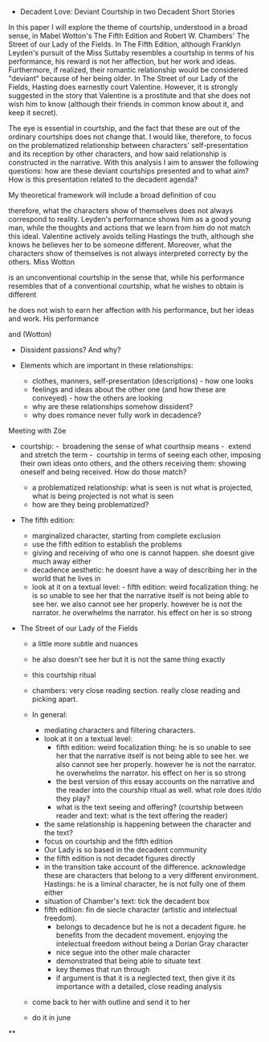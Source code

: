 - Decadent Love: Deviant Courtship in two Decadent Short Stories

In this paper I will explore the theme of courtship, understood in a broad sense, in Mabel Wotton's The Fifth Edition and Robert W. Chambers' The Street of our Lady of the Fields. In The Fifth Edition, although Franklyn Leyden's pursuit of the Miss Suttaby resembles a courtship in terms of his performance, his reward is not her affection, but her work and ideas. Furthermore, if realized, their romantic relationship would be considered "deviant" because of her being older. In The Street of our Lady of the Fields, Hasting does earnestly court Valentine. However, it is strongly suggested in the story that Valentine is a prostitute and that she does not wish him to know (although their friends in common know about it, and keep it secret).

The eye is essential in courtship, and the fact that these are out of the ordinary courtships does not change that. I would like, therefore, to focus on the problematized relationship between characters' self-presentation and its reception by other characters, and how said relationship is constructed in the narrative. With this analysis I aim to answer the following questions: how are these deviant courtships presented and to what aim? How is this presentation related to the decadent agenda?

My theoretical framework will include a broad definition of cou

therefore, what the characters show of themselves does not always correspond to reality. Leyden's performance shows him as a good young man, while the thoughts and actions that we learn from him do not match this ideal. Valentine actively avoids telling Hastings the truth, although she knows he believes her to be someone different. Moreover, what the characters show of themselves is not always interpreted correcty by the others. Miss Wotton 

is an unconventional courtship in the sense that, while his performance resembles that of a conventional courtship, what he wishes to obtain is different 



he does not wish to earn her affection with his performance, but her ideas and work. His performance 

 and   (Wotton)

- Dissident passions? And why?

- Elements which are important in these relationships:
	- clothes, manners, self-presentation (descriptions) - how one looks
	- feelings and ideas about the other one (and how these are conveyed) - how the others are looking
	- why are these relationships somehow dissident?
	- why does romance never fully work in decadence?

Meeting with Zöe

- courtship:
	-  broadening the sense of what courthsip means
	-  extend and stretch the term 
	-  courtship in terms of seeing each other, imposing their own ideas onto others, and the others receiving them: showing oneself and being received. How do those match?
	- a problematized relationship: what is seen is not what is projected, what is being projected is not what is seen
	- how are they being problematized?
 
- The fifth edition: 
	- marginalized character, starting from complete exclusion
	- use the fifth edition to establish the problems
	- giving and receiving of who one is cannot happen. she doesnt give much away either
	- decadence aesthetic: he doesnt have a way of describing her in the world that he lives in 
	-  look at it on a textual level:
	  - fifth edition: weird focalization thing: he is so unable to see her that the narrative itself is not being able to see her. we also cannot see her properly. however he is not the narrator. he overwhelms the narrator. his effect on her is so strong

- The Street of our Lady of the Fields
	- a little more subtle and nuances
	- he also doesn't see her but it is not the same thing exactly
	- this courtship ritual 
	- chambers: very close reading section. really close reading and picking apart.

  - In general:
	  - mediating characters and filtering characters.
	  - look at it on a textual level:
		  - fifth edition: weird focalization thing: he is so unable to see her that the narrative itself is not being able to see her. we also cannot see her properly. however he is not the narrator. he overwhelms the narrator. his effect on her is so strong
		  - the best version of this essay accounts on the narrative and the reader into the courship ritual as well. what role does it/do they play?
		  - what is the text seeing and offering? (courtship between reader and text: what is the text offering the reader)
	  - the same relationship is happening between the character and the text?
	  - focus on courtship and the fifth edition
	  - Our Lady is so based in the decadent community
	  - the fifth edition is not decadet figures directly
	  - in the transition take account of the difference. acknowledge these are characters that belong to a very different environment. Hastings: he is a liminal character, he is not fully one of them either
	  - situation of Chamber's text: tick the decadent box 
	  - fifth edition: fin de siecle character (artistic and intelectual freedom).
		  - belongs to decadence but he is not a decadent figure. he benefits from the decadent movement. enjoying the intelectual freedom without being a Dorian Gray character
		  - nice segue into the other male character
		  - demonstrated that being able to situate text
		  - key themes that run through
		  - if argument is that it is a neglected text, then give it its importance with a detailed, close reading analysis

  - come back to her with outline and send it to her 
  - do it in june

**